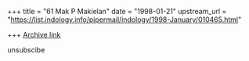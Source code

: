 +++
title = "61 Mak P Makielan"
date = "1998-01-21"
upstream_url = "https://list.indology.info/pipermail/indology/1998-January/010465.html"

+++
[Archive link](https://list.indology.info/pipermail/indology/1998-January/010465.html)

unsubscibe



